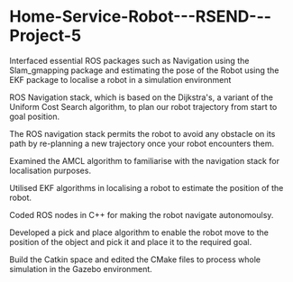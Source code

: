 # Home-Service-Robot---RSEND---Project-5

Interfaced essential ROS packages such as Navigation using the Slam_gmapping package and estimating the pose of the Robot using the EKF package  to localise a robot in a simulation environment

ROS Navigation stack, which is based on the Dijkstra's, a variant of the Uniform Cost Search algorithm, to plan our robot trajectory from start to goal position. 

The ROS navigation stack permits the robot to avoid any obstacle on its path by re-planning a new trajectory once your robot encounters them.

Examined the AMCL algorithm to familiarise with the navigation stack for localisation purposes. 

Utilised EKF algorithms in localising a robot to estimate the position of the robot. 

Coded ROS nodes in C++ for making the robot navigate autonomoulsy.

Developed a pick and place algorithm to enable the robot move to the position of the object and pick it and place it to the required goal. 

Build the Catkin space and edited the CMake files to process whole simulation in the Gazebo environment.



